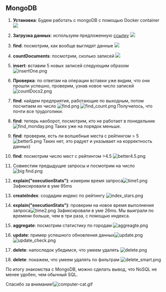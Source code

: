 ## MongoDB

1. **Установка**: Будем работать с mongoDB с помощью Docker container
   ![](docker_install_mongodb.png)
2. **Загрузка данных**: используем предложенную [ссылку](https://www.yelp.com/dataset/)
![](upload_business_dataset.png)
3. **find**: посмотрим, как вообще выглядят данные
![](usual_find.png)
4. **countDocuments**: посмотрим, сколько записей 
![](amount_docs.png)
5. **insert**: вставим 5 новых записей следующим образом 
![insertOne.png](insertOne.png)
6. **Проверка**: по ответам на операции вставки уже видим, что они
прошли успешно, проверим, узнав новое число записей 
![countDocs2.png](countDocs2.png)

7. **find**: найдем предприятия, работающие по выходным, потом посчитаем их число 
![find.png](find.png)
![find_count.png](find_count.png)
Получилось, что почти все трудоголики.
8. **find**: теперь наоборот, посмотрим, кто не работает в понедельник
![find_monday.png](find_monday.png)
Таких уже на порядок меньше.
9. **find**: проверим, есть ли волшебные места с рейтингом > 5
![better5.png](better5.png)
Таких нет, это радует и указывает на корректность данных)
10. **find**: посмотрим число мест с рейтингом >4.5
![better4.5.png](better4.5.png)
11. Совместим предыдущие запросы и посмотрим на число
![big find.png](big%20find.png)
12. **explain("executionStats")**: измерим время запроса![time1.png](time1.png)
Зафиксировали в уме 95ms
13. **createIndex**: создадим индекс по рейтингу
![index_stars.png](index_stars.png)
14. **explain("executionStats")**: проверим на новое время выполнения запроса![time2.png](time2.png)
Зафиксировали в уме 26ms. Мы выиграли по времени больше, чем в три раза, с помощью индекса.
15. **aggregate**: посмотрим статистику по городам ![aggreagte.png](aggreagte.png)
16. **update**: пример успешного обновления данных![update.png](update.png)![update_check.png](update_check.png)
17. **delete**: напоследок убедимся, что умеем удалять ![delete.png](delete.png)
18. **delete**: покажем, что умеем удалять по фильтрам ![delete_smart.png](delete_smart.png)

По итогу знакомства с MongoDB, можно сделать вывод, что NoSQL не менее удобен, чем обычный SQL.

Спасибо за внимание!![computer-cat.gif](computer-cat.gif)